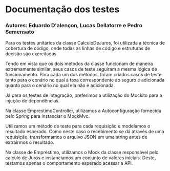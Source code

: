 # Documentação dos testes

### Autores: Eduardo D'alençon, Lucas Dellatorre e Pedro Semensato

Para os testes unitários da classe CalculoDeJuros, foi utilizada a técnica de cobertura de código, onde todas as linhas de código e estruturas de decisão são exercitadas.

Tendo em vista que os dois métodos da classe funcionam de maneira extremamente similar, seus casos de teste seguiram a mesma lógica de funcionamento. Para cada um dos métodos, foram criados casos de teste tanto para o cenário no qual a taxa correspondente ao seguro é adicionada quanto para o cenário no qual ela não é adicionada.

Já para os testes de integração, preferimos a utilização do Mockito para a injeção de dependências.

Na classe EmprestimoController, utilizamos a Autoconfiguração fornecida pelo Spring para instanciar o MockMvc.

Utilizamos um método de teste para cada requisição e modelamos o resultado esperado. Como neste caso o recebimento se dá através de uma requisição, transformamos o arquivo JSON em uma string antes de extrairmos o resultado.

Na classe de Empréstimo, utilizamos o Mock da classe responsável pelo calculo de Juros e instanciamos um conjunto de valores iniciais. Deste, testamos apenas o comportamento esperado acessar a API. 



